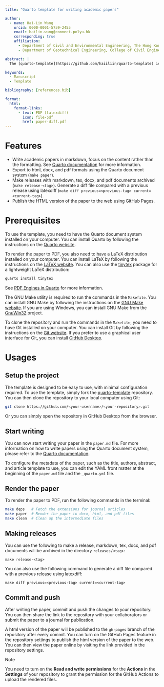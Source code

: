 ```yaml
---
title: "Quarto template for writing academic papers"

author:
  - name: Hai-Lin Wang
    orcid: 0000-0001-5759-2455
    email: hailin.wang@connect.polyu.hk
    corresponding: true
    affiliation:
      - Department of Civil and Environmental Engineering, The Hong Kong Polytechnic University, Hong Kong, China
      - Department of Geotechnical Engineering, College of Civil Engineering, Tongji University, Shanghai, China

abstract: |
  The [quarto-template](https://github.com/haiiliin/quarto-template) is a Quarto template for writing academic papers. The template is based on the [Quarto](https://quarto.org) document system, which is a document system that supports the entire research lifecycle, from initial exploration to final publication. The template provides a simple and clean layout for writing academic papers, which is suitable for researchers who want to focus on the content of the paper rather than the formatting.

keywords:
  - Manuscript
  - Template

bibliography: [references.bib]

format:
  html:
    format-links:
      - text: PDF (latexdiff)
        icon: file-pdf
        href: paper-diff.pdf
---
```


# Features

- Write academic papers in markdown, focus on the content rather than the formatting. See [Quarto documentation](https://quarto.org/docs/guide/) for more information.
- Export to html, docx, and pdf formats using the Quarto document system (`make paper`).
- Make releases with markdown, tex, docx, and pdf documents archived (`make release-<tag>`). Generate a diff file compared with a previous release using latexdiff (`make diff previous=<previous-tag> current=<current-tag>`).
- Publish the HTML version of the paper to the web using GitHub Pages.

# Prerequisites

To use the template, you need to have the Quarto document system installed on your computer. You can install Quarto by following the instructions on the [Quarto website](https://quarto.org/docs/getting-started/).

To render the paper to PDF, you also need to have a LaTeX distribution installed on your computer. You can install LaTeX by following the instructions on the [LaTeX website](https://www.latex-project.org/get/). You can also use the [tinytex](https://yihui.org/tinytex/) package for a lightweight LaTeX distribution:
```sh
quarto install tinytex
```

See [PDF Engines in Quarto](https://quarto.org/docs/output-formats/pdf-engine.html) for more information.

The GNU Make utility is required to run the commands in the `Makefile`. You can install GNU Make by following the instructions on the [GNU Make website](https://www.gnu.org/software/make/). If you are using Windows, you can install GNU Make from the [GnuWin32](http://gnuwin32.sourceforge.net/packages/make.htm) project.

To clone the repository and run the commands in the `Makefile`, you need to have Git installed on your computer. You can install Git by following the instructions on the [Git website](https://git-scm.com/). If you prefer to use a graphical user interface for Git, you can install [GitHub Desktop](https://desktop.github.com/).

# Usages

## Setup the project

The template is designed to be easy to use, with minimal configuration required. To use the template, simply fork the [quarto-template](https://github.com/haiiliin/quarto-template) repository. You can then clone the repository to your local computer using Git:
```sh
git clone https://github.com/<your-username>/<your-repository>.git
```
Or you can simply open the repository in GitHub Desktop from the browser.

## Start writing

You can now start writing your paper in the `paper.md` file. For more information on how to write papers using the Quarto document system, please refer to the [Quarto documentation](https://quarto.org/docs/guide/).

To configure the metadata of the paper, such as the title, authors, abstract, and article template to use, you can edit the YAML front matter at the beginning of the `paper.md` file and the `_quarto.yml` file.

## Render the paper

To render the paper to PDF, run the following commands in the terminal:
```sh
make deps   # Fetch the extensions for journal articles
make paper  # Render the paper to docx, html, and pdf files
make clean  # Clean up the intermediate files
```

## Making releases

You can use the following to make a release, markdown, tex, docx, and pdf documents will be archived in the directory `releases/<tag>`:

```shell
make release-<tag>
```

You can also use the following command to generate a diff file compared with a previous release using latexdiff:

```shell
make diff previous=<previous-tag> current=<current-tag>
```

## Commit and push

After writing the paper, commit and push the changes to your repository. You can then share the link to the repository with your collaborators or submit the paper to a journal for publication.

A html version of the paper will be published to the `gh-pages` branch of the repository after every commit. You can turn on the GitHub Pages feature in the repository settings to publish the html version of the paper to the web. You can then view the paper online by visiting the link provided in the repository settings.

> [!Note]
> You need to turn on the **Read and write permissions** for the **Actions** in the **Settings** of your repository to grant the permission for the GitHub Actions to upload the rendered files.
